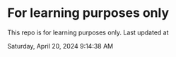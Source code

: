# For learning purposes only
This repo is for learning purposes only.
Last updated at

Saturday, April 20, 2024 9:14:38 AM

